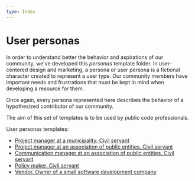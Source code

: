 ```yaml
---
type: Index
---
```


# User personas

In order to understand better the behavior and aspirations of our community, we've developed this *personas* template folder. In user-centered design and marketing, a persona or user persona is a fictional character created to represent a user type. Our community members have important needs and frustrations that must be kept in mind when developing a resource for them.

Once again, every persona represented here describes the behavior of a hypothesized contributor of our community.

The aim of this set of templates is to be used by public code professionals.

User personas templates:

* [Project manager at a municipality. Civil servant](project-manager-municipality.md)
* [Project manager at an association of public entities. Civil servant](project-manager-association.md)
* [Communication manager at an association of public entities. Civil servant](communications-manager.md)
* [Policy maker. Civil servant](policy-maker-officer.md)
* [Vendor. Owner of a small software development company](vendor-owner-developer.md)
